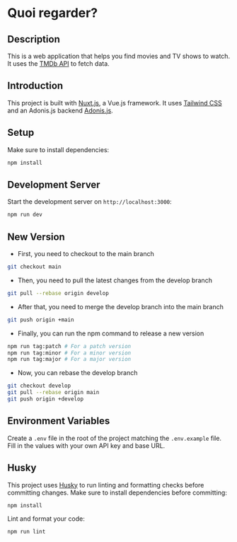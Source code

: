 # Quoi regarder?

## Description

This is a web application that helps you find movies and TV shows to watch. It uses
the [TMDb API](https://www.themoviedb.org/documentation/api) to fetch data.

## Introduction

This project is built with [Nuxt.js](https://nuxtjs.org/), a Vue.js framework. It
uses [Tailwind CSS](https://tailwindcss.com/) and an Adonis.js backend [Adonis.js](https://adonisjs.com/).

## Setup

Make sure to install dependencies:

```bash
npm install
```

## Development Server

Start the development server on `http://localhost:3000`:

```bash
npm run dev
```

## New Version

- First, you need to checkout to the main branch

```bash
git checkout main
```

- Then, you need to pull the latest changes from the develop branch

```bash
git pull --rebase origin develop
```

- After that, you need to merge the develop branch into the main branch

```bash
git push origin +main
```

- Finally, you can run the npm command to release a new version

```bash
npm run tag:patch # For a patch version
npm run tag:minor # For a minor version
npm run tag:major # For a major version
```

- Now, you can rebase the develop branch

```bash
git checkout develop
git pull --rebase origin main
git push origin +develop
```

## Environment Variables

Create a `.env` file in the root of the project matching the `.env.example` file. Fill in the values with your own API
key and base URL.

## Husky

This project uses [Husky](https://typicode.github.io/husky) to run linting and formatting checks before committing
changes. Make sure to install dependencies before committing:

```bash
npm install
```

Lint and format your code:

```bash
npm run lint
```
